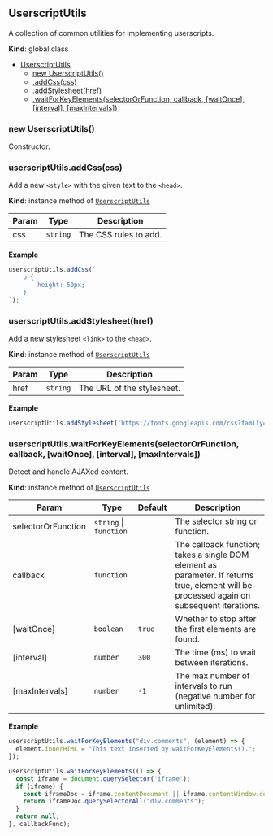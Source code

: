 <a name="UserscriptUtils"></a>

## UserscriptUtils
A collection of common utilities for implementing userscripts.

**Kind**: global class  

* [UserscriptUtils](#UserscriptUtils)
    * [new UserscriptUtils()](#new_UserscriptUtils_new)
    * [.addCss(css)](#UserscriptUtils+addCss)
    * [.addStylesheet(href)](#UserscriptUtils+addStylesheet)
    * [.waitForKeyElements(selectorOrFunction, callback, [waitOnce], [interval], [maxIntervals])](#UserscriptUtils+waitForKeyElements)

<a name="new_UserscriptUtils_new"></a>

### new UserscriptUtils()
Constructor.

<a name="UserscriptUtils+addCss"></a>

### userscriptUtils.addCss(css)
Add a new `<style>` with the given text to the `<head>`.

**Kind**: instance method of [<code>UserscriptUtils</code>](#UserscriptUtils)  

| Param | Type | Description |
| --- | --- | --- |
| css | <code>string</code> | The CSS rules to add. |

**Example**  
```js
userscriptUtils.addCss(`    p {        height: 50px;    }`);
```
<a name="UserscriptUtils+addStylesheet"></a>

### userscriptUtils.addStylesheet(href)
Add a new stylesheet `<link>` to the `<head>`.

**Kind**: instance method of [<code>UserscriptUtils</code>](#UserscriptUtils)  

| Param | Type | Description |
| --- | --- | --- |
| href | <code>string</code> | The URL of the stylesheet. |

**Example**  
```js
userscriptUtils.addStylesheet('https://fonts.googleapis.com/css?family=Open+Sans');
```
<a name="UserscriptUtils+waitForKeyElements"></a>

### userscriptUtils.waitForKeyElements(selectorOrFunction, callback, [waitOnce], [interval], [maxIntervals])
Detect and handle AJAXed content.

**Kind**: instance method of [<code>UserscriptUtils</code>](#UserscriptUtils)  

| Param | Type | Default | Description |
| --- | --- | --- | --- |
| selectorOrFunction | <code>string</code> \| <code>function</code> |  | The selector string or function. |
| callback | <code>function</code> |  | The callback function; takes a single DOM element as parameter.                                                 If returns true, element will be processed again on subsequent iterations. |
| [waitOnce] | <code>boolean</code> | <code>true</code> | Whether to stop after the first elements are found. |
| [interval] | <code>number</code> | <code>300</code> | The time (ms) to wait between iterations. |
| [maxIntervals] | <code>number</code> | <code>-1</code> | The max number of intervals to run (negative number for unlimited). |

**Example**  
```js
userscriptUtils.waitForKeyElements("div.comments", (element) => {  element.innerHTML = "This text inserted by waitForKeyElements().";});userscriptUtils.waitForKeyElements(() => {  const iframe = document.querySelector('iframe');  if (iframe) {    const iframeDoc = iframe.contentDocument || iframe.contentWindow.document;    return iframeDoc.querySelectorAll("div.comments");  }  return null;}, callbackFunc);
```
